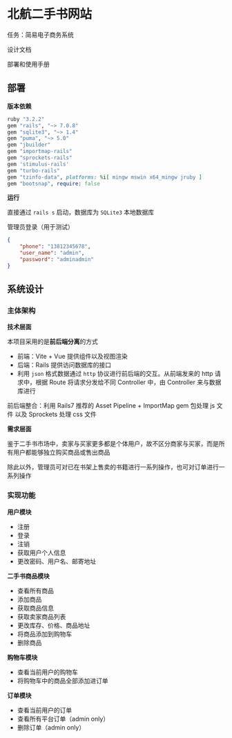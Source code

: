# 北航二手书网站

任务：简易电子商务系统

设计文档

部署和使用手册

## 部署

**版本依赖**

```ruby
ruby "3.2.2"
gem "rails", "~> 7.0.8"
gem "sqlite3", "~> 1.4"
gem "puma", "~> 5.0"
gem "jbuilder"
gem "importmap-rails"
gem "sprockets-rails"
gem 'stimulus-rails'
gem "turbo-rails"
gem "tzinfo-data", platforms: %i[ mingw mswin x64_mingw jruby ]
gem "bootsnap", require: false
```

**运行**

直接通过 `rails s` 启动，数据库为 `SQLite3` 本地数据库

管理员登录（用于测试）

```json
{
	"phone": "13812345678",
	"user_name": "admin",
	"password": "adminadmin"
}
```

## 系统设计

### 主体架构

**技术层面**

本项目采用的是**前后端分离**的方式

- 前端：Vite + Vue 提供组件以及视图渲染
- 后端：Rails 提供访问数据库的接口
- 利用 `json` 格式数据通过 `http` 协议进行前后端的交互。从前端发来的 http 请求中，根据 Route 将请求分发给不同 Controller 中，由 Controller 来与数据库进行

前后端整合：利用 Rails7 推荐的 Asset Pipeline + ImportMap gem 包处理 js 文件 以及 Sprockets 处理 css 文件

**需求层面**

鉴于二手书市场中，卖家与买家更多都是个体用户，故不区分商家与买家，而是所有用户都能够独立购买商品或售出商品

除此以外，管理员可对已在书架上售卖的书籍进行一系列操作，也可对订单进行一系列操作

### 实现功能

**用户模块**

- 注册
- 登录
- 注销
- 获取用户个人信息
- 更改密码、用户名、邮寄地址

**二手书商品模块**

- 查看所有商品
- 添加商品
- 获取商品信息
- 获取卖家商品列表
- 更改库存、价格、商品地址
- 将商品添加到购物车
- 删除商品

**购物车模块**

- 查看当前用户的购物车
- 将购物车中的商品全部添加进订单

**订单模块**

- 查看当前用户的订单
- 查看所有平台订单（admin only）
- 删除订单（admin only）
